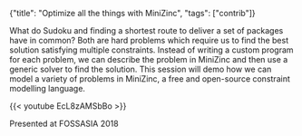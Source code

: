 {"title": "Optimize all the things with MiniZinc", "tags": ["contrib"]}

What do Sudoku and finding a shortest route to deliver a set of packages have
in common? Both are hard problems which require us to find the best solution
satisfying multiple constraints. Instead of writing a custom program for each
problem, we can describe the problem in MiniZinc and then use a generic solver
to find the solution. This session will demo how we can model a variety of
problems in MiniZinc, a free and open-source constraint modelling language.

{{< youtube EcL8zAMSbBo >}}

Presented at FOSSASIA 2018

